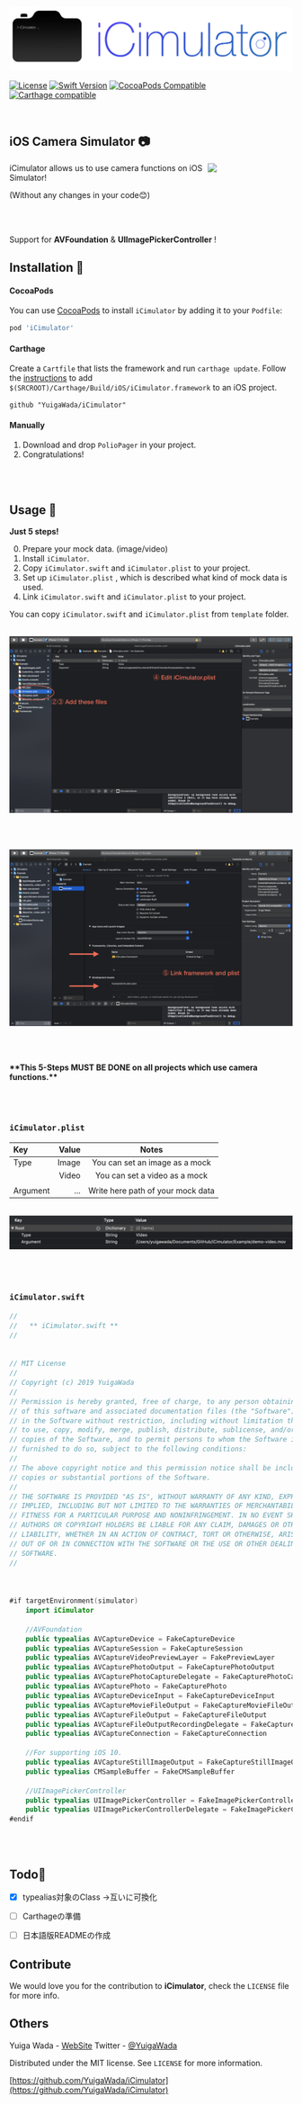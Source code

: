 <img src="resources/Banner.png">

[![License][license-image]][license-url]
[![Swift Version][swift-image]][swift-url]
[![CocoaPods Compatible](https://img.shields.io/cocoapods/v/EZSwiftExtensions.svg)](https://img.shields.io/cocoapods/v/LFAlertController.svg)
[![Carthage compatible](https://img.shields.io/badge/Carthage-compatible-4BC51D.svg?style=flat)](https://github.com/Carthage/Carthage)

<br>

## iOS Camera Simulator 📷

<img align="right" src="resources/demo.gif" width=30%>

iCimulator allows us to use camera functions on iOS Simulator!

(Without any changes in your code😊)

<!-- (日本語は[こちら](https://qiita.com/yuwd/items/)) -->

<br><br>

Support for **AVFoundation** & **UIImagePickerController** !

## Installation 🎈

#### CocoaPods
You can use [CocoaPods](http://cocoapods.org/) to install `iCimulator` by adding it to your `Podfile`:

```ruby
pod 'iCimulator'
```

#### Carthage
Create a `Cartfile` that lists the framework and run `carthage update`. Follow the [instructions](https://github.com/Carthage/Carthage#if-youre-building-for-ios) to add `$(SRCROOT)/Carthage/Build/iOS/iCimulator.framework` to an iOS project.

```
github "YuigaWada/iCimulator"
```

#### Manually
1. Download and drop ```PolioPager``` in your project.  
2. Congratulations!  

<br><br>

## Usage 🍏
**Just 5 steps!**

0. Prepare your mock data. (image/video)
1. Install ```iCimulator```.
2. Copy ```iCimulator.swift``` and ```iCimulator.plist``` to your project.
3. Set up ```iCimulator.plist``` , which is described what kind of mock data is used.
4. Link ```iCimulator.swift``` and ```iCimulator.plist``` to your project.

You can copy ```iCimulator.swift``` and ```iCimulator.plist``` from ```template``` folder.

<br>

<img src="resources/usage/screenshot1.png">

<br><br>

<img src="resources/usage/screenshot2.png">

<br><br>

**\*\*This 5-Steps MUST BE DONE on all projects which use camera functions.\*\***

<br><br>

### ```iCimulator.plist```

| Key | Value | Notes |
|:-----------|------------:|:------------:|
| Type | Image | You can set an image as a mock |
|  | Video | You can set a video as a mock |
|  |  |  |
| Argument | ... | Write here path of your mock data |

<br>

<img src="resources/usage/screenshot3.png">

<br><br>

### ```iCimulator.swift```

```swift
//
//   ** iCimulator.swift **
//


// MIT License
//
// Copyright (c) 2019 YuigaWada
//
// Permission is hereby granted, free of charge, to any person obtaining a copy
// of this software and associated documentation files (the "Software"), to deal
// in the Software without restriction, including without limitation the rights
// to use, copy, modify, merge, publish, distribute, sublicense, and/or sell
// copies of the Software, and to permit persons to whom the Software is
// furnished to do so, subject to the following conditions:
//
// The above copyright notice and this permission notice shall be included in all
// copies or substantial portions of the Software.
//
// THE SOFTWARE IS PROVIDED "AS IS", WITHOUT WARRANTY OF ANY KIND, EXPRESS OR
// IMPLIED, INCLUDING BUT NOT LIMITED TO THE WARRANTIES OF MERCHANTABILITY,
// FITNESS FOR A PARTICULAR PURPOSE AND NONINFRINGEMENT. IN NO EVENT SHALL THE
// AUTHORS OR COPYRIGHT HOLDERS BE LIABLE FOR ANY CLAIM, DAMAGES OR OTHER
// LIABILITY, WHETHER IN AN ACTION OF CONTRACT, TORT OR OTHERWISE, ARISING FROM,
// OUT OF OR IN CONNECTION WITH THE SOFTWARE OR THE USE OR OTHER DEALINGS IN THE
// SOFTWARE.
//



#if targetEnvironment(simulator)
    import iCimulator

    //AVFoundation
    public typealias AVCaptureDevice = FakeCaptureDevice
    public typealias AVCaptureSession = FakeCaptureSession
    public typealias AVCaptureVideoPreviewLayer = FakePreviewLayer
    public typealias AVCapturePhotoOutput = FakeCapturePhotoOutput
    public typealias AVCapturePhotoCaptureDelegate = FakeCapturePhotoCaptureDelegate
    public typealias AVCapturePhoto = FakeCapturePhoto
    public typealias AVCaptureDeviceInput = FakeCaptureDeviceInput
    public typealias AVCaptureMovieFileOutput = FakeCaptureMovieFileOutput
    public typealias AVCaptureFileOutput = FakeCaptureFileOutput
    public typealias AVCaptureFileOutputRecordingDelegate = FakeCaptureFileOutputRecordingDelegate
    public typealias AVCaptureConnection = FakeCaptureConnection

    //For supporting iOS 10.
    public typealias AVCaptureStillImageOutput = FakeCaptureStillImageOutput
    public typealias CMSampleBuffer = FakeCMSampleBuffer

    //UIImagePickerController
    public typealias UIImagePickerController = FakeImagePickerController
    public typealias UIImagePickerControllerDelegate = FakeImagePickerControllerDelegate
#endif


```

<br><br>

## Todo📒
- [x] typealias対象のClass →互いに可換化
- [ ] Carthageの準備
- [ ] 日本語版READMEの作成


## Contribute

We would love you for the contribution to **iCimulator**, check the ``LICENSE`` file for more info.



## Others

Yuiga Wada -  [WebSite](https://yuiga.dev)
Twitter         - [@YuigaWada](https://twitter.com/YuigaWada)





Distributed under the MIT license. See ``LICENSE`` for more information.

[https://github.com/YuigaWada/iCimulator](https://github.com/YuigaWada/iCimulator)




[swift-image]:https://img.shields.io/badge/swift-5.0-orange.svg
[swift-url]: https://swift.org/
[license-image]: https://img.shields.io/badge/License-MIT-blue.svg
[license-url]: LICENSE
[codebeat-image]: https://codebeat.co/badges/c19b47ea-2f9d-45df-8458-b2d952fe9dad
[codebeat-url]: https://codebeat.co/projects/github-com-vsouza-awesomeios-com
